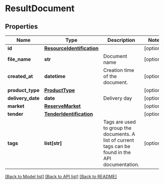 # ResultDocument

## Properties
Name | Type | Description | Notes
------------ | ------------- | ------------- | -------------
**id** | [**ResourceIdentification**](ResourceIdentification.md) |  | [optional] 
**file_name** | **str** | Document name | [optional] 
**created_at** | **datetime** | Creation time of the document. | [optional] 
**product_type** | [**ProductType**](ProductType.md) |  | [optional] 
**delivery_date** | **date** | Delivery day | [optional] 
**market** | [**ReserveMarket**](ReserveMarket.md) |  | [optional] 
**tender** | [**TenderIdentification**](TenderIdentification.md) |  | [optional] 
**tags** | **list[str]** | Tags are used to group the documents. A list of current tags can be found in the API documentation.  | [optional] 

[[Back to Model list]](../README.md#documentation-for-models) [[Back to API list]](../README.md#documentation-for-api-endpoints) [[Back to README]](../README.md)

